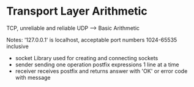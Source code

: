 # Transport Layer Arithmetic
TCP, unreliable and reliable UDP --> Basic Arithmetic

Notes: '127.0.0.1' is localhost, acceptable port numbers 1024-65535 inclusive

- socket Library used for creating and connecting sockets
- sender sending one operation postfix expressions 1 line at a time
- receiver receives postfix and returns answer with 'OK' or error code with message
